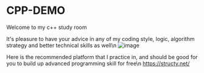 # CPP-DEMO

Welcome to my c++ study room

It's pleasure to have your advice in any of my coding style, logic, algorithm strategy and better technical skills as well\n
![image](https://user-images.githubusercontent.com/88369201/151703000-87c9ad11-f48f-4c3a-a571-fd696d432ef1.png)



Here is the recommended platform that I practice in,
and should be good for you to build up advanced programming skill for free\n
https://structy.net/
